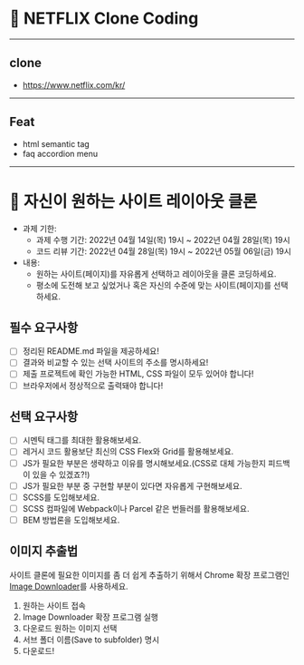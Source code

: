 # 📌 NETFLIX Clone Coding
---
## clone
- https://www.netflix.com/kr/
---
## Feat
- html semantic tag
- faq accordion menu
---

# 📌 자신이 원하는 사이트 레이아웃 클론

- 과제 기한:
  - 과제 수행 기간: 2022년 04월 14일(목) 19시 ~ 2022년 04월 28일(목) 19시
  - 코드 리뷰 기간: 2022년 04월 28일(목) 19시 ~ 2022년 05월 06일(금) 19시
- 내용:
  - 원하는 사이트(페이지)를 자유롭게 선택하고 레이아웃을 클론 코딩하세요.
  - 평소에 도전해 보고 싶었거나 혹은 자신의 수준에 맞는 사이트(페이지)를 선택하세요.

## 필수 요구사항

- [ ] 정리된 README.md 파일을 제공하세요!
- [ ] 결과와 비교할 수 있는 선택 사이트의 주소를 명시하세요!
- [ ] 제출 프로젝트에 확인 가능한 HTML, CSS 파일이 모두 있어야 합니다!
- [ ] 브라우저에서 정상적으로 출력돼야 합니다!

## 선택 요구사항

- [ ] 시멘틱 태그를 최대한 활용해보세요.
- [ ] 레거시 코드 활용보단 최신의 CSS Flex와 Grid를 활용해보세요.
- [ ] JS가 필요한 부분은 생략하고 이유를 명시해보세요.(CSS로 대체 가능한지 피드백이 있을 수 있겠죠?!)
- [ ] JS가 필요한 부분 중 구현할 부분이 있다면 자유롭게 구현해보세요.
- [ ] SCSS를 도입해보세요.
- [ ] SCSS 컴파일에 Webpack이나 Parcel 같은 번들러를 활용해보세요.
- [ ] BEM 방법론을 도입해보세요.

## 이미지 추출법

사이트 클론에 필요한 이미지를 좀 더 쉽게 추출하기 위해서 Chrome 확장 프로그램인 [Image Downloader](https://chrome.google.com/webstore/detail/image-downloader/cnpniohnfphhjihaiiggeabnkjhpaldj?hl=ko)를 사용하세요.

1. 원하는 사이트 접속
1. Image Downloader 확장 프로그램 실행
1. 다운로드 원하는 이미지 선택
1. 서브 폴더 이름(Save to subfolder) 명시
1. 다운로드!